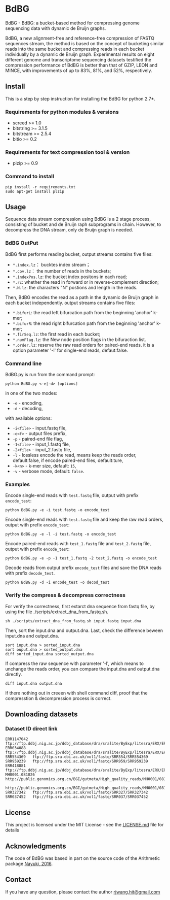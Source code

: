 # BdBG
BdBG - BdBG: a bucket-based method for compressing genome sequencing data with dynamic de Bruijn graphs.

BdBG, a new alignment-free and reference-free compression of FASTQ sequences stream, the method is based on the concept of bucketing similar reads into the same bucket and compressing reads in each bucket individually by a dynamic de Bruijn graph. Experimental results on eight different genome and transcriptome sequencing datasets testified the compression performance of BdBG is better than that of GZIP, LEON and MINCE, with improvements of up to 83%, 81%, and 52%, respectively.

## Install
This is a step by step instruction for installing the BdBG for python 2.7*.
### Requirements for python modules & versions
* screed >= 1.0
* bitstring >= 3.1.5
* bitstream >= 2.5.4
* bitio >= 0.2
### Requirements for text compression tool & version
* plzip >= 0.9

### Command to install
    pip install -r requirements.txt
    sudo apt-get install plzip

## Usage

Sequence data stream compression using BdBG is a 2 stage process, consisting of bucket and de Bruijn raph subprograms in chain. However, to decompress the DNA stream, only de Bruijn graph is needed.

### BdBG OutPut

BdBG first performs reading bucket, output streams contains five files: 

* `*.index.lz`： bucktes index stream；
* `*.cov.lz`： the number of reads in the buckets;
* `*.indexPos.lz`: the bucket index positons in each read;
* `*.rc`:  whether the read in forward or in reverse-complement direction;
* `*.N.lz`: the characters "N" postions and length in the reads.

Then, BdBG encodes the read as a path in the dynamic de Bruijn graph in each bucket independently. output streams contains five files: 

* `*.bifurL`: the read left bifurcation path from the beginning 'anchor' k-mer;
* `*.bifurR`: the read right bifurcation path from the beginning 'anchor' k-mer;
* `*.firSeq.lz`: the first read in each bucket; 
* `*.numFlag.lz`: the New node position flags in the bifuraction list.
* `*.order.lz`: reserve the raw read orders for paired-end reads. it is a option parameter '-l' for single-end reads, defaut:false. 


### Command line
BdBG.py is run from the command prompt:

    python BdBG.py <-e|-d> [options]

in one of the two modes:
* `-e` - encoding,
* `-d` - decoding,

with available options:
* `-i<file>` - input.fastq file,
* `-o<f>` - output files prefix,
* `-p` - paired-end file flag,
* `-1<file>` - input_1.fastq file,
* `-2<file>` - input_2.fastq file,
* `-l` - lossless encode the read, means keep the reads order, default:false, if encode paired-end files, default:ture,
* `-k<n>` - k-mer size, default: `15`,
* `-v` - verbose mode, default: `false`.


### Examples
Encode single-end reads with `test.fastq` file, output with prefix `encode_test`:

    python BdBG.py -e -i test.fastq -o encode_test
    
Encode single-end reads with `test.fastq` file and keep the raw read orders, output with prefix `encode_test`:

    python BdBG.py -e -l -i test.fastq -o encode_test
    
Encode paired-end reads with `test_1.fastq` file and `test_2.fastq` file, output with prefix `encode_test`:

    python BdBG.py -e -p -1 test_1.fastq -2 test_2.fastq -o encode_test 
    
Decode reads from output prefix `encode_test` files and save the DNA reads with prefix `decode_test`.

    python BdBG.py -d -i encode_test -o decod_test
    
### Verify the compress & decompress correctness
For verify the correctness, first extarct dna sequence from fastq file, by using the file ./scripts/extract_dna_from_fastq.sh.

    sh ./scripts/extract_dna_from_fastq.sh input.fastq input.dna 
    
Then, sort the input.dna and output.dna. Last, check the difference beween input.dna and output.dna.

    sort input.dna > sorted_input.dna
    sort ouput.dna > sorted_output.dna
    diff sorted_input.dna sorted_output.dna
    
If compress the raw sequence with parameter '-l', which means to unchange the reads order, you can compare the input.dna and output.dna directly.

    diff input.dna output.dna
    
If there nothing out in creeen with shell command diff, proof that the compresstion & decompression process is correct.

## Downloading datasets
### Dataset ID  direct link
    ERR1147042	ftp://ftp.ddbj.nig.ac.jp/ddbj_database/dra/sralite/ByExp/litesra/ERX/ERX122/ERX1225844/ERR1147042
    ERR034088	ftp://ftp.ddbj.nig.ac.jp/ddbj_database/dra/sralite/ByExp/litesra/ERX/ERX012/ERX012615/ERR034088
    SRR554369	ftp://ftp.sra.ebi.ac.uk/vol1/fastq/SRR554/SRR554369
    SRR959239	ftp://ftp.sra.ebi.ac.uk/vol1/fastq/SRR959/SRR959239
    ERR418881	ftp://ftp.ddbj.nig.ac.jp/ddbj_database/dra/sralite/ByExp/litesra/ERX/ERX385/ERX385178/ERR418881
    MH0001.081026	http://public.genomics.org.cn/BGI/gutmeta/High_quality_reads/MH0001/081026/MH0001_081026_clean.1.fq.gz
                    http://public.genomics.org.cn/BGI/gutmeta/High_quality_reads/MH0001/081026/MH0001_081026_clean.2.fq.gz
    SRR327342	ftp://ftp.sra.ebi.ac.uk/vol1/fastq/SRR327/SRR327342
    SRR037452	ftp://ftp.sra.ebi.ac.uk/vol1/fastq/SRR037/SRR037452
    
## License
This project is licensed under the MIT License - see the [LICENSE.md](LICENSE.md) file for details

## Acknowledgments
The code of BdBG was based in part on the source code of the Arithmetic package [Nayuki, 2016](https://github.com/nayuki/Reference-arithmetic-coding).

## Contact
If you have any question, please contact the author rjwang.hit@gmail.com
